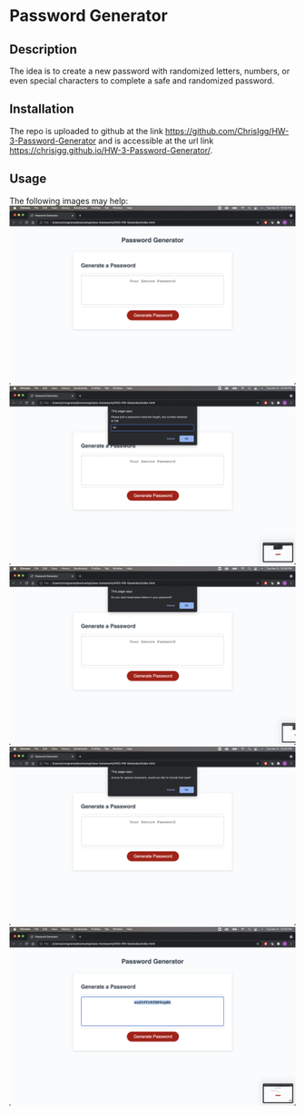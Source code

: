 # Password Generator

## Description

The idea is to create a new password with randomized letters, numbers, or even special characters to complete a safe and randomized password.

## Installation

The repo is uploaded to github at the link https://github.com/ChrisIgg/HW-3-Password-Generator and is accessible at the url link https://chrisigg.github.io/HW-3-Password-Generator/.

## Usage

The following images may help:
![OpeningImage](./images/1-starting.png)
![PW#](./images/2-pw-number.png)
![Choice1](./images/3-choice1.png)
![Choice2](./images/4-choice2.png)
![Solution](./images/5-solution.png)
